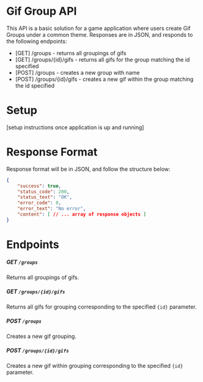 # Gif Group API

This API is a basic solution for a game application where users create Gif Groups under a common theme. Responses are in JSON, and responds to the following endpoints:

- [GET] /groups - returns all groupings of gifs
- [GET] /groups/{id}/gifs - returns all gifs for the group matching the id specified
- [POST] /groups - creates a new group with name
- [POST] /groups/{id}/gifs - creates a new gif within the group matching the id specified

# Setup
[setup instructions once application is up and running]

# Response Format
Response format will be in JSON, and follow the structure below:
```json
{
    "success": true,
    "status_code": 200,
    "status_text": "OK",
    "error_code": 0,
    "error_text": "No error",
    "content": [ // ... array of response objects ]
}
```
# Endpoints

##### GET `/groups`
Returns all groupings of gifs.

##### GET `/groups/{id}/gifs`
Returns all gifs for grouping corresponding to the specified `{id}` parameter.

##### POST `/groups`
Creates a new gif grouping.

##### POST `/groups/{id}/gifs`
Creates a new gif within grouping corresponding to the specified `{id}` parameter.